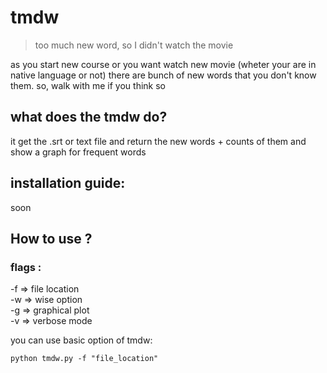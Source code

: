 # tmdw
>too much new word, so I didn't watch the movie

as you start new course or you want watch new movie (wheter your are in native language or not) there are bunch of new words that
you don't know them. so, walk with me if you think so


## what does the tmdw do?
it get the .srt or text file and return the new words + counts of them and show a graph for frequent words

## installation guide:
soon

## How to use ?

### flags :
-f => file location</br>
-w => wise option</br>
-g => graphical plot</br>
-v => verbose mode

you can use basic option of tmdw:
```
python tmdw.py -f "file_location"
```
